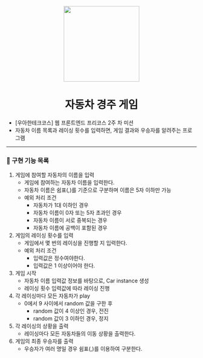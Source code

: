 <p align="middle" >
  <img width="200px;" src="https://github.com/woowacourse/javascript-racingcar-precourse/blob/main/images/racingcar_icon.png?raw=true"/>
</p>
<h1 align="middle">자동차 경주 게임</h1>

+ [우아한테크코스] 웹 프론트엔드 프리코스 2주 차 미션
+ 자동차 이름 목록과 레이싱 횟수를 입력하면, 게임 결과와 우승자를 알려주는 프로그램

---

### 🎯 구현 기능 목록

1. 게임에 참여할 자동차의 이름을 입력
   - 게임에 참여하는 자동차 이름을 입력한다.
   - 자동차 이름은 쉼표(,)를 기준으로 구분하며 이름은 5자 이하만 가능
   - 예외 처리 조건
     - 자동차가 1대 이하인 경우
     - 자동차 이름이 0자 또는 5자 초과인 경우
     - 자동차 이름이 서로 중복되는 경우
     - 자동차 이름에 공백이 포함된 경우
2. 게임의 레이싱 횟수를 입력
   - 게임에서 몇 번의 레이싱을 진행할 지 입력한다.
   - 예외 처리 조건
     - 입력값은 정수여야한다.
     - 입력값은 1 이상이어야 한다.
3. 게임 시작
   - 자동차 이름 입력값 정보를 바탕으로, Car instance 생성
   - 레이싱 횟수 입력값에 따라 레이싱 진행
4. 각 레이싱마다 모든 자동차가 play
   - 0에서 9 사이에서 random 값을 구한 후
     - random 값이 4 이상인 경우, 전진
     - random 값이 3 이하인 경우, 정지
5. 각 레이싱의 상황을 출력
   - 레이싱마다 모든 자동차들의 이동 상황을 출력한다.
6. 게임의 최종 우승자를 출력
   - 우승자가 여러 명일 경우 쉼표(,)를 이용하여 구분한다.
